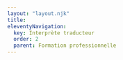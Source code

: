 ```yaml
---
layout: "layout.njk"
title: 
eleventyNavigation:
  key: Interprète traducteur
  order: 2
  parent: Formation professionnelle
--- 
```


